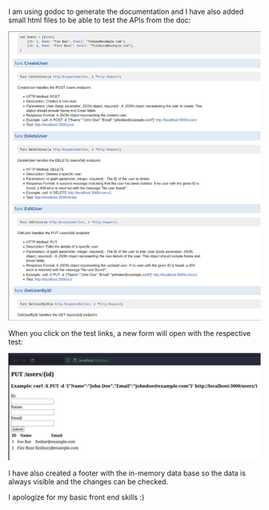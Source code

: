 I am using godoc to generate the documentation and I have also added small html files to be able to test the APIs from the doc:

![alt text](godoc.png)

When you click on the test links, a new form will open with the respective test:

![alt text](edit-user.png)

I have also created a footer with the in-memory data base so the data is always visible and the changes can be checked. 

I apologize for my basic front end skills :) 